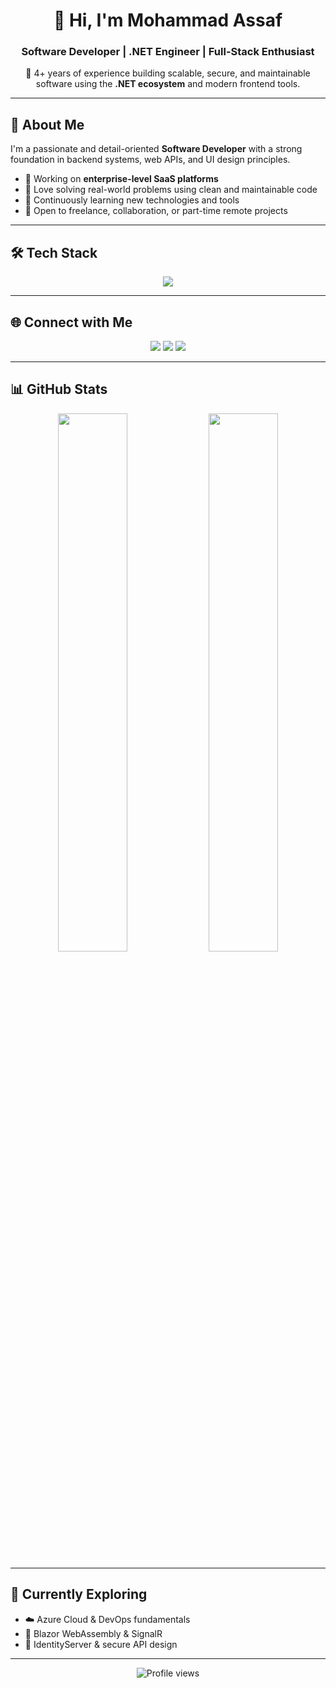 <h1 align="center">👋 Hi, I'm Mohammad Assaf</h1>
<h3 align="center">Software Developer | .NET Engineer | Full-Stack Enthusiast</h3>

<p align="center">
🚀 4+ years of experience building scalable, secure, and maintainable software using the <b>.NET ecosystem</b> and modern frontend tools.
</p>

---

## 🧠 About Me

I'm a passionate and detail-oriented **Software Developer** with a strong foundation in backend systems, web APIs, and UI design principles.

- 💼 Working on **enterprise-level SaaS platforms**
- 🧠 Love solving real-world problems using clean and maintainable code
- 🌱 Continuously learning new technologies and tools
- 🤝 Open to freelance, collaboration, or part-time remote projects

---

## 🛠️ Tech Stack

<p align="center">
  <img src="https://skillicons.dev/icons?i=cs,dotnet,asp,js,jquery,html,css,bootstrap,git,docker,visualstudio" />
</p>

---

## 🌐 Connect with Me

<p align="center">
  <a href="mailto:your.email@example.com"><img src="https://img.shields.io/badge/Gmail-EA4335?style=for-the-badge&logo=gmail&logoColor=white" /></a>
  <a href="https://linkedin.com/in/yourprofile" target="_blank"><img src="https://img.shields.io/badge/LinkedIn-0077B5?style=for-the-badge&logo=linkedin&logoColor=white" /></a>
  <a href="https://yourwebsite.com" target="_blank"><img src="https://img.shields.io/badge/Portfolio-24292E?style=for-the-badge&logo=github&logoColor=white" /></a>
</p>

---

## 📊 GitHub Stats

<p align="center">
  <img src="https://github-readme-stats.vercel.app/api?username=mohammadassaf&show_icons=true&theme=github_dark&hide_border=true&rank_icon=github" width="47%" />
  <img src="https://github-readme-stats.vercel.app/api/top-langs/?username=mohammadassaf&layout=compact&theme=github_dark&hide_border=true" width="47%" />
</p>

---

## 🧭 Currently Exploring

- ☁️ Azure Cloud & DevOps fundamentals  
- 🧩 Blazor WebAssembly & SignalR  
- 🔐 IdentityServer & secure API design  

---

<p align="center">
  <img src="https://komarev.com/ghpvc/?username=mohammadassaf&style=flat-square&color=blue" alt="Profile views" />
</p>
